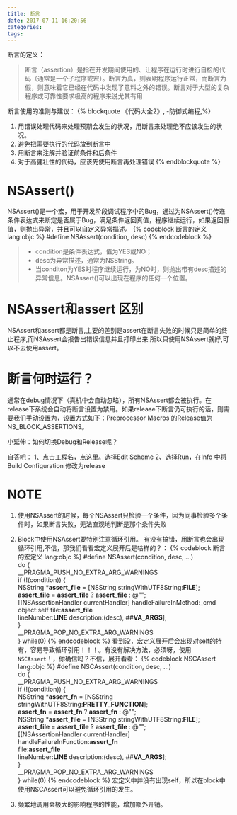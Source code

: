 ```yaml
---
title: 断言
date: 2017-07-11 16:20:56
categories:
tags:
---
```


断言的定义：
>断言（assertion）是指在开发期间使用的、让程序在运行时进行自检的代码（通常是一个子程序或宏）。断言为真，则表明程序运行正常，而断言为假，则意味着它已经在代码中发现了意料之外的错误。断言对于大型的复杂程序或可靠性要求极高的程序来说尤其有用

断言使用的准则与建议：
{% blockquote 《代码大全2》, -防御式编程,%}
1. 用错误处理代码来处理预期会发生的状况，用断言来处理绝不应该发生的状况。
2. 避免把需要执行的代码放到断言中
3. 用断言来注解并验证前条件和后条件
4. 对于高健壮性的代码，应该先使用断言再处理错误
{% endblockquote %}

#  NSAssert()
NSAssert()是一个宏，用于开发阶段调试程序中的Bug，通过为NSAssert()传递条件表达式来断定是否属于Bug，满足条件返回真值，程序继续运行，如果返回假值，则抛出异常，并且可以自定义异常描述。
{% codeblock 断言的定义  lang:objc   %}
#define NSAssert(condition, desc)
{% endcodeblock %}
> * condition是条件表达式，值为YES或NO；
> * desc为异常描述，通常为NSString。
> * 当conditon为YES时程序继续运行，为NO时，则抛出带有desc描述的异常信息。NSAssert()可以出现在程序的任何一个位置。


# NSAssert和assert 区别
NSAssert和assert都是断言,主要的差别是assert在断言失败的时候只是简单的终止程序,而NSAssert会报告出错误信息并且打印出来.所以只使用NSAssert就好,可以不去使用assert。


# 断言何时运行？
通常在debug情况下（真机中会自动忽略），所有NSAssert都会被执行。在release下系统会自动将断言设置为禁用。如果release下断言仍可执行的话，则需要我们手动设置为，设置方式如下：Preprocessor Macros 的Release值为 NS_BLOCK_ASSERTIONS。

小延伸：如何切换Debug和Release呢？

自答吧：
1、点击工程名，点这里。选择Edit Scheme
2、选择Run，在Info 中将Build Configuration 修改为release

# NOTE
1. 使用NSAssert的时候，每个NSAssert只检验一个条件，因为同事检验多个条件时，如果断言失败，无法直观地判断是那个条件失败
2. Block中使用NSAssert要特别注意循环引用。
    有没有搞错，用断言也会出现循环引用,不信，那我们看看宏定义展开后是啥样的？：
    {% codeblock 断言的宏定义  lang:objc   %}
    #define NSAssert(condition, desc, ...)	\
    do {				\
	__PRAGMA_PUSH_NO_EXTRA_ARG_WARNINGS \
	if (!(condition)) {		\
            NSString *__assert_file__ = [NSString stringWithUTF8String:__FILE__]; \
            __assert_file__ = __assert_file__ ? __assert_file__ : @"<Unknown File>"; \
	    [[NSAssertionHandler currentHandler] handleFailureInMethod:_cmd \
		object:self file:__assert_file__ \
	    	lineNumber:__LINE__ description:(desc), ##__VA_ARGS__]; \
	}				\
        __PRAGMA_POP_NO_EXTRA_ARG_WARNINGS \
    } while(0)
    {% endcodeblock %}
    看到没，宏定义展开后会出现对self的持有，容易导致循环引用！！！。有没有解决方法，必须呀，使用  `NSCAssert`！，你确信吗？不信，展开看看：
    {% codeblock NSCAssert  lang:objc   %}
    #define NSCAssert(condition, desc, ...) \
    do {				\
	__PRAGMA_PUSH_NO_EXTRA_ARG_WARNINGS \
	if (!(condition)) {		\
            NSString *__assert_fn__ = [NSString stringWithUTF8String:__PRETTY_FUNCTION__]; \
            __assert_fn__ = __assert_fn__ ? __assert_fn__ : @"<Unknown Function>"; \
            NSString *__assert_file__ = [NSString stringWithUTF8String:__FILE__]; \
            __assert_file__ = __assert_file__ ? __assert_file__ : @"<Unknown File>"; \
	    [[NSAssertionHandler currentHandler] handleFailureInFunction:__assert_fn__ \
		file:__assert_file__ \
	    	lineNumber:__LINE__ description:(desc), ##__VA_ARGS__]; \
	}				\
        __PRAGMA_POP_NO_EXTRA_ARG_WARNINGS \
    } while(0)
    {% endcodeblock %}
    宏定义中并没有出现self，所以在block中使用NSCAssert可以避免循环引用的发生。

3. 频繁地调用会极大的影响程序的性能，增加额外开销。
